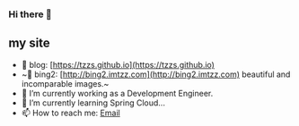 ### Hi there 👋

<!-- ![](https://github-readme-stats.vercel.app/api?username=tzzs) -->

## my site

- 📝 blog: [https://tzzs.github.io](https://tzzs.github.io)
- ~🔭 bing2: [http://bing2.imtzz.com](http://bing2.imtzz.com) beautiful and incomparable images.~
- 🔭 I’m currently working as a Development Engineer.
- 🌱 I’m currently learning Spring Cloud...
- 📫 How to reach me: [Email](mailto:tzzprc@outlook.com)
<!--
**tzzs/tzzs** is a ✨ _special_ ✨ repository because its `README.md` (this file) appears on your GitHub profile.

Here are some ideas to get you started:

- 🔭 I’m currently working on ...
- 🌱 I’m currently learning ...
- 👯 I’m looking to collaborate on ...
- 🤔 I’m looking for help with ...
- 💬 Ask me about ...
- 📫 How to reach me: ...
- 😄 Pronouns: ...
- ⚡ Fun fact: ...
-->

